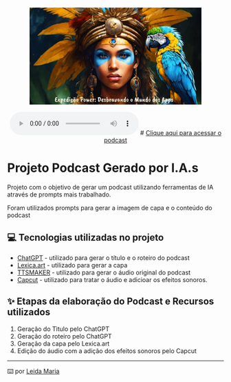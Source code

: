 <p align="center">
<img 
    src="./assets/Capa.jpg"
    width="400"
/>
</p>

<div align="center">
    <audio src="output/Podcast_finalizado.mp4" controls title="Podcast versão final"></audio>
#    <a href="https://github.com/Reistaboada/prompts-for-podcast-generate-by-ia/tree/main/output"> Clique aqui para acessar o podcast</a> 

</div>

# Projeto Podcast Gerado por I.A.s


Projeto com o objetivo de gerar um podcast utilizando ferramentas de IA através de prompts mais trabalhado.

Foram  utilizados prompts para gerar a imagem de capa e o conteúdo do podcast 

## 💻 Tecnologias utilizadas no projeto

- [ChatGPT](https://chat.openai.com/) - utilizado para gerar o título e o roteiro do  podcast
- [Lexica.art](https://lexica.art/) - utilizado para gerar a capa
- [TTSMAKER](https://ttsmaker.com/br) - utilizado para gerar o áudio original do podcast
- [Capcut](https://www.capcut.com/pt-br/) - utilizado para tratar o áudio e adicioar os efeitos sonoros.

## ✨ Etapas da elaboração do Podcast e Recursos utilizados

1) Geração do Tìtulo pelo ChatGPT
2) Geração do roteiro pelo ChatGPT
3) Geração da capa pelo Lexica.art
4) Edição do áudio com a adição dos efeitos sonoros pelo Capcut


---

⌨️ por [Leida Maria](https://github.com/leidamaria/)

